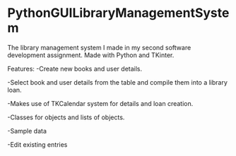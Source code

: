 # PythonGUILibraryManagementSystem
The library management system I made in my second software development assignment. Made with Python and TKinter.

Features: 
-Create new books and user details. 

-Select book and user details from the table and compile them into a library loan. 

-Makes use of TKCalendar system for details and loan creation. 

-Classes for objects and lists of objects. 

-Sample data

-Edit existing entries

